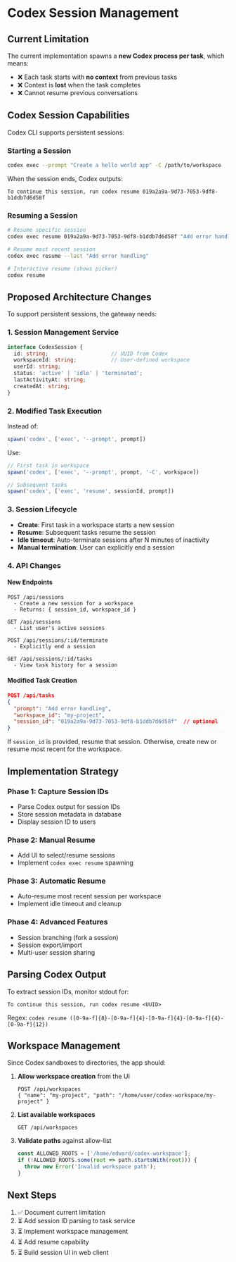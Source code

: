 # Codex Session Management

## Current Limitation

The current implementation spawns a **new Codex process per task**, which means:
- ❌ Each task starts with **no context** from previous tasks
- ❌ Context is **lost** when the task completes
- ❌ Cannot resume previous conversations

## Codex Session Capabilities

Codex CLI supports persistent sessions:

### Starting a Session
```bash
codex exec --prompt "Create a hello world app" -C /path/to/workspace
```

When the session ends, Codex outputs:
```
To continue this session, run codex resume 019a2a9a-9d73-7053-9df8-b1ddb7d6d58f
```

### Resuming a Session
```bash
# Resume specific session
codex exec resume 019a2a9a-9d73-7053-9df8-b1ddb7d6d58f "Add error handling"

# Resume most recent session
codex exec resume --last "Add error handling"

# Interactive resume (shows picker)
codex resume
```

## Proposed Architecture Changes

To support persistent sessions, the gateway needs:

### 1. Session Management Service
```typescript
interface CodexSession {
  id: string;                    // UUID from Codex
  workspaceId: string;           // User-defined workspace
  userId: string;
  status: 'active' | 'idle' | 'terminated';
  lastActivityAt: string;
  createdAt: string;
}
```

### 2. Modified Task Execution
Instead of:
```typescript
spawn('codex', ['exec', '--prompt', prompt])
```

Use:
```typescript
// First task in workspace
spawn('codex', ['exec', '--prompt', prompt, '-C', workspace])

// Subsequent tasks
spawn('codex', ['exec', 'resume', sessionId, prompt])
```

### 3. Session Lifecycle
- **Create**: First task in a workspace starts a new session
- **Resume**: Subsequent tasks resume the session
- **Idle timeout**: Auto-terminate sessions after N minutes of inactivity
- **Manual termination**: User can explicitly end a session

### 4. API Changes

#### New Endpoints
```
POST /api/sessions
  - Create a new session for a workspace
  - Returns: { session_id, workspace_id }

GET /api/sessions
  - List user's active sessions

POST /api/sessions/:id/terminate
  - Explicitly end a session

GET /api/sessions/:id/tasks
  - View task history for a session
```

#### Modified Task Creation
```json
POST /api/tasks
{
  "prompt": "Add error handling",
  "workspace_id": "my-project",
  "session_id": "019a2a9a-9d73-7053-9df8-b1ddb7d6d58f"  // optional
}
```

If `session_id` is provided, resume that session. Otherwise, create new or resume most recent for the workspace.

## Implementation Strategy

### Phase 1: Capture Session IDs
- Parse Codex output for session IDs
- Store session metadata in database
- Display session ID to users

### Phase 2: Manual Resume
- Add UI to select/resume sessions
- Implement `codex exec resume` spawning

### Phase 3: Automatic Resume
- Auto-resume most recent session per workspace
- Implement idle timeout and cleanup

### Phase 4: Advanced Features
- Session branching (fork a session)
- Session export/import
- Multi-user session sharing

## Parsing Codex Output

To extract session IDs, monitor stdout for:
```
To continue this session, run codex resume <UUID>
```

Regex: `codex resume ([0-9a-f]{8}-[0-9a-f]{4}-[0-9a-f]{4}-[0-9a-f]{4}-[0-9a-f]{12})`

## Workspace Management

Since Codex sandboxes to directories, the app should:

1. **Allow workspace creation** from the UI
   ```
   POST /api/workspaces
   { "name": "my-project", "path": "/home/user/codex-workspace/my-project" }
   ```

2. **List available workspaces**
   ```
   GET /api/workspaces
   ```

3. **Validate paths** against allow-list
   ```typescript
   const ALLOWED_ROOTS = ['/home/edward/codex-workspace'];
   if (!ALLOWED_ROOTS.some(root => path.startsWith(root))) {
     throw new Error('Invalid workspace path');
   }
   ```

## Next Steps

1. ✅ Document current limitation
2. ⏳ Add session ID parsing to task service
3. ⏳ Implement workspace management
4. ⏳ Add resume capability
5. ⏳ Build session UI in web client
